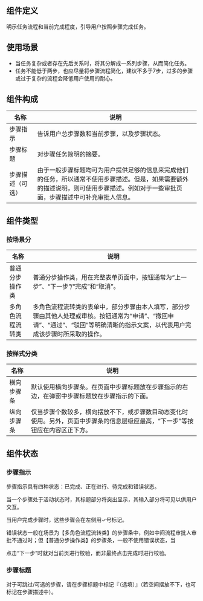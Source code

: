 ## 组件定义

明示任务流程和当前完成程度，引导用户按照步骤完成任务。

## 使用场景

- 当任务复杂或者存在先后关系时，将其分解成一系列步骤，从而简化任务。  
- 任务不能低于两步，也应尽量将步骤流程简化，建议不多于7步，过多的步骤或过于复杂的流程会降低用户使用的耐心。

## 组件构成

| 名称 | 说明  |
| --- | ---  |
| 步骤指示 | 告诉用户总步骤数和当前步骤，以及步骤状态。 |
| 步骤标题 | 对步骤任务简明的摘要。 |
| 步骤描述（可选） | 由于一般步骤标题均可为用户提供足够的信息来完成他们的任务，所以通常不使用步骤描述。但是，如果需要额外的描述说明，则可使用步骤描述。例如对于一些审批页面，步骤描述中可补充审批人信息。 |

## 组件类型

### 按场景分

| 名称 | 说明  |
| --- | ---  |
| 普通分步操作类 | 普通分步操作类，用在完整表单页面中，按钮通常为“上一步”、“下一步”/“完成”和“取消”。 |
| 多角色流程流转类 | 多角色流程流转类的表单中，部分步骤由本人填写，部分步骤由其他人处理或审核。按钮通常为“申请”、“撤回申请”、“通过”、“驳回”等明确清晰的指示文案，以代表用户完成该步骤时所采取的操作。 |

### 按样式分类

| 名称 | 说明  |
| --- | ---  |
| 横向步骤条 | 默认使用横向步骤条。在页面中步骤标题放在步骤指示的右边，在弹窗中步骤标题放在步骤指示的下面。 |
| 纵向步骤条 | 仅当步骤个数较多，横向摆放不下，或步骤数目动态变化时使用。另外，页面中步骤条的信息层级应最高，“下一步”等按钮应在内容区正下方。 |

## 组件状态

### 步骤指示

步骤指示具有四种状态：已完成、正在进行、待完成和错误状态。

当一个步骤处于活动状态时，其标题部分将突出显示，其输入部分将可见以供用户交互。

当用户完成步骤时，这些步骤会在左侧用✓号标记。

错误状态一般在场景为【多角色流程流转类】的步骤条中，例如中间流程审批人审批不通过时；但【普通分步操作类】的步骤条，一般不使用错误状态，当

点击“下一步”时就对当前页进行校验，而非最终点击完成时进行校验。

### 步骤标题

对于可跳过/可选的步骤，请在步骤标题中标记『（选填）』（若空间摆放不下，也可标记在步骤描述中）。
